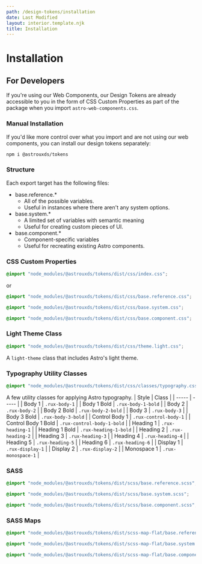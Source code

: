 ```yaml
---
path: /design-tokens/installation
date: Last Modified
layout: interior.template.njk
title: Installation
---
```


# Installation

## For Developers

If you're using our Web Components, our Design Tokens are already accessible to you in the form of CSS Custom Properties as part of the package when you import `astro-web-components.css`.

### Manual Installation

If you'd like more control over what you import and are not using our web components, you can install our design tokens separately:

```bash
npm i @astrouxds/tokens
```

### Structure

Each export target has the following files:

- base.reference.\*
  - All of the possible variables.
  - Useful in instances where there aren't any system options.
- base.system.\*
  - A limited set of variables with semantic meaning
  - Useful for creating custom pieces of UI.
- base.component.\*
  - Component-specific variables
  - Useful for recreating existing Astro components.

### CSS Custom Properties

```css
@import "node_modules/@astrouxds/tokens/dist/css/index.css";
```

or

```css
@import "node_modules/@astrouxds/tokens/dist/css/base.reference.css";
```

```css
@import "node_modules/@astrouxds/tokens/dist/css/base.system.css";
```

```css
@import "node_modules/@astrouxds/tokens/dist/css/base.component.css";
```

### Light Theme Class

```css
@import "node_modules/@astrouxds/tokens/dist/css/theme.light.css";
```

A `light-theme` class that includes Astro's light theme.

### Typography Utility Classes

```css
@import "node_modules/@astrouxds/tokens/dist/css/classes/typography.css";
```

A few utility classes for applying Astro typography.
| Style | Class |
| ----- | ----- |
| Body 1 | `.rux-body-1` |
| Body 1 Bold | `.rux-body-1-bold` |
| Body 2 | `.rux-body-2` |
| Body 2 Bold | `.rux-body-2-bold` |
| Body 3 | `.rux-body-3` |
| Body 3 Bold | `.rux-body-3-bold` |
| Control Body 1 | `.rux-control-body-1` |
| Control Body 1 Bold | `.rux-control-body-1-bold` |
| Heading 1 | `.rux-heading-1` |
| Heading 1 Bold | `.rux-heading-1-bold` |
| Heading 2 | `.rux-heading-2` |
| Heading 3 | `.rux-heading-3` |
| Heading 4 | `.rux-heading-4` |
| Heading 5 | `.rux-heading-5` |
| Heading 6 | `.rux-heading-6` |
| Display 1 | `.rux-display-1` |
| Display 2 | `.rux-display-2` |
| Monospace 1 | `.rux-monospace-1` |

### SASS

```css
@import "node_modules/@astrouxds/tokens/dist/scss/base.reference.scss";
```

```css
@import "node_modules/@astrouxds/tokens/dist/scss/base.system.scss";
```

```css
@import "node_modules/@astrouxds/tokens/dist/scss/base.component.scss";
```

### SASS Maps

```css
@import "node_modules/@astrouxds/tokens/dist/scss-map-flat/base.reference.scss";
```

```css
@import "node_modules/@astrouxds/tokens/dist/scss-map-flat/base.system.scss";
```

```css
@import "node_modules/@astrouxds/tokens/dist/scss-map-flat/base.component.scss";
```
